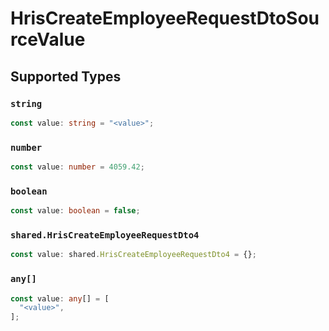 # HrisCreateEmployeeRequestDtoSourceValue


## Supported Types

### `string`

```typescript
const value: string = "<value>";
```

### `number`

```typescript
const value: number = 4059.42;
```

### `boolean`

```typescript
const value: boolean = false;
```

### `shared.HrisCreateEmployeeRequestDto4`

```typescript
const value: shared.HrisCreateEmployeeRequestDto4 = {};
```

### `any[]`

```typescript
const value: any[] = [
  "<value>",
];
```

